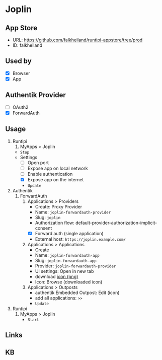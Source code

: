 # Joplin

## App Store

- URL: https://github.com/falkheiland/runtipi-appstore/tree/prod
- ID: falkheiland

## Used by

- [x] Browser
- [x] App

## Authentik Provider

- [ ] OAuth2
- [x] ForwardAuth

## Usage

1. Runtipi
    1. MyApps > Joplin
    - `Stop`
    - Settings
      - [ ] Open port
      - [ ] Expose app on local network
      - [ ] Enable authentication
      - [x] Expose app on the internet
      - `Update`
2. Authentik
    1. ForwardAuth
        1. Applications > Providers
            - Create: Proxy Provider
            - Name: `joplin-forwardauth-provider`
            - Slug: `joplin`
            - Authorization flow: default-provider-authorization-implicit-consent
            - [x] Forward auth (single application)
            - External host: `https://joplin.example.com/`
        2. Applications > Applications
            - Create
            - Name: `joplin-forwardauth-app`
            - Slug: `joplin-forwardauth-app`
            - Provider: `joplin-forwardauth-provider`
            - UI settings: Open in new tab
            - download [icon (png)](https://selfh.st/icons/)
            - Icon: Browse (downloaded icon)
        3. Applications > Outposts
            - authentik Embedded Outpost: Edit (icon)
            - add all applications: `>>`
            - `Update`
3. Runtipi
    1. MyApps > Joplin
        - `Start`

## Links

## KB
